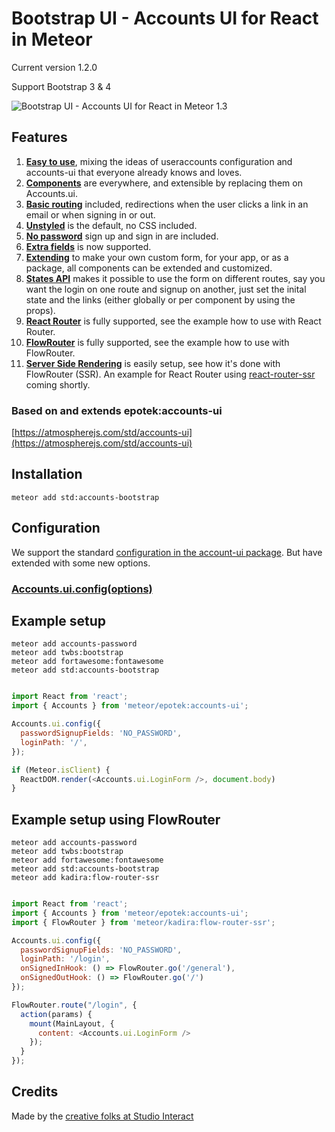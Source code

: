 # Bootstrap UI - Accounts UI for React in Meteor

Current version 1.2.0

Support Bootstrap 3 & 4

![Bootstrap UI - Accounts UI for React in Meteor 1.3](https://raw.githubusercontent.com/studiointeract/accounts-bootstrap/master/accounts-bootstrap.png)

## Features

1. **[Easy to use](https://github.com/studiointeract/accounts-ui##using-react-accounts-ui)**, mixing the ideas of useraccounts configuration and accounts-ui that everyone already knows and loves.
2. **[Components](https://github.com/studiointeract/accounts-ui##available-components)** are everywhere, and extensible by replacing them on Accounts.ui.
3. **[Basic routing](https://github.com/studiointeract/accounts-ui##configuration)** included, redirections when the user clicks a link in an email or when signing in or out.
4. **[Unstyled](https://github.com/studiointeract/accounts-ui##styling)** is the default, no CSS included.
5. **[No password](https://github.com/studiointeract/accounts-ui##no-password-required)** sign up and sign in are included.
6. **[Extra fields](https://github.com/studiointeract/accounts-ui##extra-fields)** is now supported.
7. **[Extending](https://github.com/studiointeract/accounts-ui##create-your-own-styled-version)** to make your own custom form, for your app, or as a package, all components can be extended and customized.
8. **[States API](https://github.com/studiointeract/accounts-ui##example-setup-using-the-states-api)** makes it possible to use the form on different routes, say you want the login on one route and signup on another, just set the inital state and the links (either globally or per component by using the props).
9. **[React Router](https://github.com/studiointeract/accounts-ui##example-setup-using-react-router-meteor-13)** is fully supported, see the example how to use with React Router.
10. **[FlowRouter](https://github.com/studiointeract/accounts-ui##example-setup-using-flowrouter-meteor-13)** is fully supported, see the example how to use with FlowRouter.
11. **[Server Side Rendering](https://github.com/studiointeract/accounts-ui##example-setup-using-flowrouter-meteor-13)** is easily setup, see how it's done with FlowRouter (SSR). An example for React Router using [react-router-ssr](https://github.com/thereactivestack/meteor-react-router-ssr) coming shortly.

### Based on and extends epotek:accounts-ui

[https://atmospherejs.com/std/accounts-ui](https://atmospherejs.com/std/accounts-ui)

## Installation

`meteor add std:accounts-bootstrap`

## Configuration

We support the standard [configuration in the account-ui package](http://docs.meteor.com/#/full/accounts_ui_config). But have extended with some new options.

### [Accounts.ui.config(options)](https://github.com/studiointeract/accounts-ui#configuration)

## Example setup

`meteor add accounts-password`  
`meteor add twbs:bootstrap`  
`meteor add fortawesome:fontawesome`  
`meteor add std:accounts-bootstrap`

```javascript

import React from 'react';
import { Accounts } from 'meteor/epotek:accounts-ui';

Accounts.ui.config({
  passwordSignupFields: 'NO_PASSWORD',
  loginPath: '/',
});

if (Meteor.isClient) {
  ReactDOM.render(<Accounts.ui.LoginForm />, document.body)
}

```

## Example setup using FlowRouter

`meteor add accounts-password`  
`meteor add twbs:bootstrap`  
`meteor add fortawesome:fontawesome`  
`meteor add std:accounts-bootstrap`  
`meteor add kadira:flow-router-ssr`

```javascript

import React from 'react';
import { Accounts } from 'meteor/epotek:accounts-ui';
import { FlowRouter } from 'meteor/kadira:flow-router-ssr';

Accounts.ui.config({
  passwordSignupFields: 'NO_PASSWORD',
  loginPath: '/login',
  onSignedInHook: () => FlowRouter.go('/general'),
  onSignedOutHook: () => FlowRouter.go('/')
});

FlowRouter.route("/login", {
  action(params) {
    mount(MainLayout, {
      content: <Accounts.ui.LoginForm />
    });
  }
});

```

## Credits

Made by the [creative folks at Studio Interact](http://studiointeract.com)
